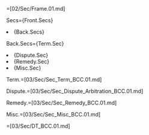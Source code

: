 =[02/Sec/Frame.01.md]

Secs={Front.Secs}<li>{Back.Secs}

Back.Secs={Term.Sec}<li>{Dispute.Sec}<li>{Remedy.Sec}<li>{Misc.Sec}

Term.=[03/Sec/Sec_Term_BCC.01.md]

Dispute.=[03/Sec/Sec_Dispute_Arbitration_BCC.01.md]

Remedy.=[03/Sec/Sec_Remedy_BCC.01.md]

Misc.=[03/Sec/Sec_Misc_BCC.01.md]

=[03/Sec/DT_BCC.01.md]